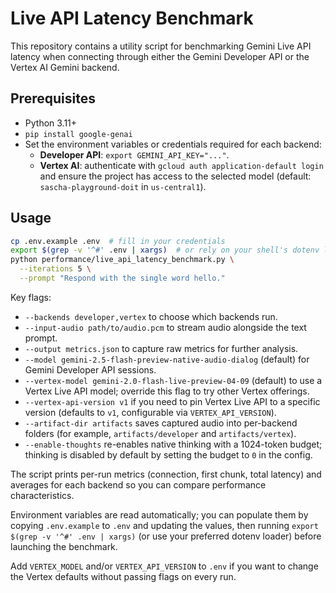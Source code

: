# Live API Latency Benchmark

This repository contains a utility script for benchmarking Gemini Live API
latency when connecting through either the Gemini Developer API or the Vertex AI
Gemini backend.

## Prerequisites

- Python 3.11+
- `pip install google-genai`
- Set the environment variables or credentials required for each backend:
  - **Developer API**: `export GEMINI_API_KEY="..."`.
  - **Vertex AI**: authenticate with `gcloud auth application-default login`
    and ensure the project has access to the selected model (default:
    `sascha-playground-doit` in `us-central1`).

## Usage

```bash
cp .env.example .env  # fill in your credentials
export $(grep -v '^#' .env | xargs)  # or rely on your shell's dotenv loader
python performance/live_api_latency_benchmark.py \
  --iterations 5 \
  --prompt "Respond with the single word hello."
```

Key flags:

- `--backends developer,vertex` to choose which backends run.
- `--input-audio path/to/audio.pcm` to stream audio alongside the text prompt.
- `--output metrics.json` to capture raw metrics for further analysis.
- `--model gemini-2.5-flash-preview-native-audio-dialog` (default) for Gemini
  Developer API sessions.
- `--vertex-model gemini-2.0-flash-live-preview-04-09` (default) to use a Vertex
  Live API model; override this flag to try other Vertex offerings.
- `--vertex-api-version v1` if you need to pin Vertex Live API to a specific
  version (defaults to `v1`, configurable via `VERTEX_API_VERSION`).
- `--artifact-dir artifacts` saves captured audio into per-backend folders (for
  example, `artifacts/developer` and `artifacts/vertex`).
- `--enable-thoughts` re-enables native thinking with a 1024-token budget;
  thinking is disabled by default by setting the budget to `0` in the config.

The script prints per-run metrics (connection, first chunk, total latency) and
averages for each backend so you can compare performance characteristics.

Environment variables are read automatically; you can populate them by copying
`.env.example` to `.env` and updating the values, then running
`export $(grep -v '^#' .env | xargs)` (or use your preferred dotenv loader)
before launching the benchmark.

Add `VERTEX_MODEL` and/or `VERTEX_API_VERSION` to `.env` if you want to change
the Vertex defaults without passing flags on every run.
